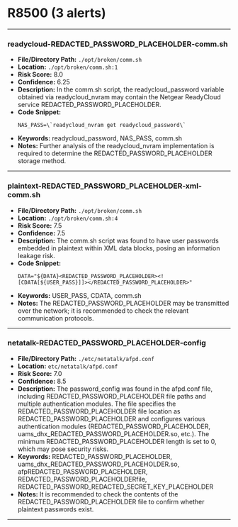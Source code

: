 # R8500 (3 alerts)

---

### readycloud-REDACTED_PASSWORD_PLACEHOLDER-comm.sh

- **File/Directory Path:** `./opt/broken/comm.sh`
- **Location:** `./opt/broken/comm.sh:1`
- **Risk Score:** 8.0
- **Confidence:** 6.25
- **Description:** In the comm.sh script, the readycloud_password variable obtained via readycloud_nvram may contain the Netgear ReadyCloud service REDACTED_PASSWORD_PLACEHOLDER.
- **Code Snippet:**
  ```
  NAS_PASS=\`readycloud_nvram get readycloud_password\`
  ```
- **Keywords:** readycloud_password, NAS_PASS, comm.sh
- **Notes:** Further analysis of the readycloud_nvram implementation is required to determine the REDACTED_PASSWORD_PLACEHOLDER storage method.

---
### plaintext-REDACTED_PASSWORD_PLACEHOLDER-xml-comm.sh

- **File/Directory Path:** `./opt/broken/comm.sh`
- **Location:** `./opt/broken/comm.sh:4`
- **Risk Score:** 7.5
- **Confidence:** 7.5
- **Description:** The comm.sh script was found to have user passwords embedded in plaintext within XML data blocks, posing an information leakage risk.
- **Code Snippet:**
  ```
  DATA="${DATA}<REDACTED_PASSWORD_PLACEHOLDER><![CDATA[${USER_PASS}]]></REDACTED_PASSWORD_PLACEHOLDER>"
  ```
- **Keywords:** USER_PASS, CDATA, comm.sh
- **Notes:** The REDACTED_PASSWORD_PLACEHOLDER may be transmitted over the network; it is recommended to check the relevant communication protocols.

---
### netatalk-REDACTED_PASSWORD_PLACEHOLDER-config

- **File/Directory Path:** `./etc/netatalk/afpd.conf`
- **Location:** `etc/netatalk/afpd.conf`
- **Risk Score:** 7.0
- **Confidence:** 8.5
- **Description:** The password_config was found in the afpd.conf file, including REDACTED_PASSWORD_PLACEHOLDER file paths and multiple authentication modules. The file specifies the REDACTED_PASSWORD_PLACEHOLDER file location as REDACTED_PASSWORD_PLACEHOLDER and configures various authentication modules (REDACTED_PASSWORD_PLACEHOLDER, uams_dhx_REDACTED_PASSWORD_PLACEHOLDER.so, etc.). The minimum REDACTED_PASSWORD_PLACEHOLDER length is set to 0, which may pose security risks.
- **Keywords:** REDACTED_PASSWORD_PLACEHOLDER, uams_dhx_REDACTED_PASSWORD_PLACEHOLDER.so, afpREDACTED_PASSWORD_PLACEHOLDER, REDACTED_PASSWORD_PLACEHOLDERfile, REDACTED_PASSWORD_REDACTED_SECRET_KEY_PLACEHOLDER
- **Notes:** It is recommended to check the contents of the REDACTED_PASSWORD_PLACEHOLDER file to confirm whether plaintext passwords exist.

---
